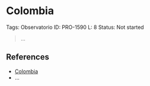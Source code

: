# Colombia

Tags: Observatorio
ID: PRO-1590
L: 8
Status: Not started

> …
> 

## References

- [Colombia](https://etimologias.dechile.net/?Colombia)
- …